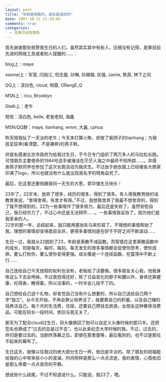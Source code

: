 ```yaml
---
layout: post
title: "年龄是离散的，成长是连续的"
date: 2007-10-21 21:19:04
comments: true
categories:
  - 往事尽染玫瑰色
---
```

首先谢谢那些祝贺我生日的人们，虽然其实其中有些人，压根没有记得，是靠目前先进的网络工具或者别人提醒的……：

blog上：maye

xiaonei上：军营, 闫指江, 倪志晨, 孙琳, 孙璐璐, 任强, Jamie, 焦菲, 林下之风

QQ上：深白色, cloud, 明雷, ORangE_Q

MSN上：rico, Brooklyn

Gtalk上：老牛

短信：深白色, belle, 老爸老妈, 海鑫

MSN/QQ群：maye, tianhang, wmm, 大鑫, cphua

昨天陪我扯了一天淡的老牛；今天本打算小聚，却放了我鸽子的tianhang；为我拔足狂奔(看清楚，不是裸奔)的燕子默。

并提名感谢北京市政府为给我过生日，于今日专门组织了两万多人的马拉松长跑。可惜肩负主要使命的1984号选手被淹没在茫茫人海之中最终不知所踪……。并感谢燕子默同学也参加了这次长跑活动为我庆生。不过由于她衣服上已经被各大商家印满了logo，所以也就没有什么能出现我名字的犄角旮旯了。

最后，在这里还要祝跟我同一天生的大葱，郭华强生日快乐！

23岁了。22岁末，放弃了很多，经历的很多，得到了很多。有人用我教育她的话教育我说，“舍得舍得，有舍才有得。”不过，我想我舍弃了我最不想舍弃的，得到了我不想得到的。22为一些事情作了很多努力，最后还是失败了。虽然安慰自己，我已经尽力了，不过心中还是无法释怀……。一些事情我妥协了，因为他们是我至亲的人。  
22岁的那一年，总结起来，就只能用塞翁失马来形容了。不理想的事情帮助了我，理想的事情却变得面目全非，更得多事情则是在好于不好之间不断波动……

生日一过，我就从22跳到了23，年龄是离散不减函数。而穿插在这里离散函数中的成长，则是每天，每时，每刻。每天发生的很多事情都会促使你思考，使你成熟，要么打败你，要么使你变得更强。成长像是一个连续函数，在震荡中不断上行……

自己连给自己今天放假的权利也没有，老板给了活要做。很多朋友关心我，怕我身体这么下去会垮掉。不过我觉得还好，除了日益恶化的脖子和腰以外，身体还算健康，吃得香，睡得着。所以没事的，一时半会儿挂不了的。

自己想给自己送个礼物，却发觉自己没有什么想要的，所以自己送给自己两个字“独立”。从今天开始，不再会靠父母养活了，我要靠自己的积蓄，以及自己赚的钱养活自己。每个月的生活费，住宿，还要自己攒钱去旅游。女朋友这种奢侈消费品，可能在较长一段时间，依旧与我无关了。

那天为了配合cloud过生日，将头像换回了刚可以自定义头像时候的那只羊。还把签名也换成了“过去的总是过不去”。也以此来纪念大学时候的我。不过，过去的，终归是要过去的。当剧终落幕之后，即使在那里傻等，最后看到的，也不过是那拉不起来的幕布了。

生日这天，就像以往我过的绝大部分生日一样，依旧是平淡的。除了朋友的祝福能给我的心中带来些小小的波澜，时间照样是那么一点点流逝，我的表情，心情依旧是那么带着一点点哀伤的平静。

想说些什么结尾，不过不知道说什么。只能说，我23了，嗯。